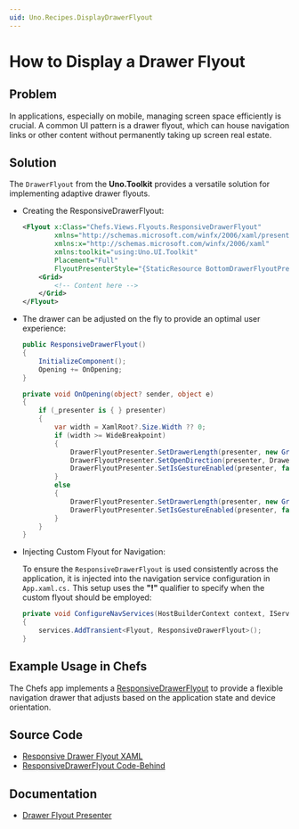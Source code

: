 ```yaml
---
uid: Uno.Recipes.DisplayDrawerFlyout
---
```

# How to Display a Drawer Flyout

## Problem
In applications, especially on mobile, managing screen space efficiently is crucial. A common UI pattern is a drawer flyout, which can house navigation links or other content without permanently taking up screen real estate.

## Solution
The `DrawerFlyout` from the **Uno.Toolkit** provides a versatile solution for implementing adaptive drawer flyouts.

* Creating the ResponsiveDrawerFlyout: 

    ```xml
    <Flyout x:Class="Chefs.Views.Flyouts.ResponsiveDrawerFlyout"
            xmlns="http://schemas.microsoft.com/winfx/2006/xaml/presentation"
            xmlns:x="http://schemas.microsoft.com/winfx/2006/xaml"
            xmlns:toolkit="using:Uno.UI.Toolkit"
            Placement="Full"
            FlyoutPresenterStyle="{StaticResource BottomDrawerFlyoutPresenterStyle}">
        <Grid>
            <!-- Content here -->
        </Grid>
    </Flyout>
    ```

* The drawer can be adjusted on the fly to provide an optimal user experience:

    ```csharp
    public ResponsiveDrawerFlyout()
    {
        InitializeComponent();
        Opening += OnOpening;
    }

    private void OnOpening(object? sender, object e)
    {
        if (_presenter is { } presenter)
        {
            var width = XamlRoot?.Size.Width ?? 0;
            if (width >= WideBreakpoint)
            {
                DrawerFlyoutPresenter.SetDrawerLength(presenter, new GridLength(0.33, GridUnitType.Star));
                DrawerFlyoutPresenter.SetOpenDirection(presenter, DrawerOpenDirection.Left);
                DrawerFlyoutPresenter.SetIsGestureEnabled(presenter, false);
            }
            else
            {
                DrawerFlyoutPresenter.SetDrawerLength(presenter, new GridLength(1, GridUnitType.Star));
                DrawerFlyoutPresenter.SetIsGestureEnabled(presenter, false);
            }
        }
    }
    ```

* Injecting Custom Flyout for Navigation:

    To ensure the `ResponsiveDrawerFlyout` is used consistently across the application, it is injected into the navigation service configuration in `App.xaml.cs.` This setup uses the **"!"** qualifier to specify when the custom flyout should be employed:

    ```csharp
    private void ConfigureNavServices(HostBuilderContext context, IServiceCollection services)
    {
        services.AddTransient<Flyout, ResponsiveDrawerFlyout>();
    }
    ```

## Example Usage in Chefs
The Chefs app implements a [ResponsiveDrawerFlyout]() to provide a flexible navigation drawer that adjusts based on the application state and device orientation.

## Source Code
- [Responsive Drawer Flyout XAML](https://github.com/unoplatform/uno.chefs/blob/92105f64923058b9ace3897bbea17cdb3b354fe9/src/Chefs/Views/Flyouts/ResponsiveDrawerFlyout.xaml)
- [ResponsiveDrawerFlyout Code-Behind](https://github.com/unoplatform/uno.chefs/blob/92105f64923058b9ace3897bbea17cdb3b354fe9/src/Chefs/Views/Flyouts/ResponsiveDrawerFlyout.xaml.cs)

## Documentation
- [Drawer Flyout Presenter](xref:Toolkit.Controls.DrawerFlyoutPresenter)